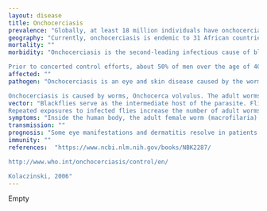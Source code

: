 ```yaml
---
layout: disease
title: Onchocerciasis
prevalence: "Globally, at least 18 million individuals have onchocerciasis, 99% of whom reside in Africa. The World Health Organization (WHO) estimates that 750,000 people are blind or have reduced vision as a result of the disease."
geography: "Currently, onchocerciasis is endemic to 31 African countries, to Yemen, and in localized foci in Brazil and Venezuela.  Globally, at least 18 million individuals have onchocerciasis, 99% of whom reside in Africa. The disease occurs in 35 countries. Of these, 28 are in tropical Africa, which is where 96% of the people at risk of onchocerciasis and 99% of those already infected live."
mortality: ""
morbidity: "Onchocerciasis is the second-leading infectious cause of blindness in the world. Affected persons often have a low body mass. Although not directly fatal, blindness and skin disease caused by onchocerciasis affect the hosts ability to assimilate into their societies, perform daily tasks, and care for themselves. Blindness alone has been estimated to reduce life expectancy by 4-10 years.

Prior to concerted control efforts, about 50% of men over the age of 40 years in some West African communities had been blinded by the disease. People therefore fled the fertile river valleys to settle in less productive upland country. In the 1970s, the resulting annual economic losses were estimated at US$ 30 million. According to recent estimates, 120 million people are at risk and 18 million are already infected. The disease is responsible for the loss of 1 million DALYs per year (WHO 2002b)."
affected: ""
pathogen: "Onchocerciasis is an eye and skin disease caused by the worm Onchocerca volvulus. It is transmitted to humans through the bite of blackflies (Simulium spp.), which breed in fast-flowing streams and rivers in the inter-tropical zones. Living near these breeding sites increases the risk of blindness, hence the commonly known name river blindness.

Onchocerciasis is caused by worms, Onchocerca volvulus. The adult worms measure nearly a meter long and live in coiled mating pairs in nodules under the skin. Reproducing adult females spawn about 2,000 immature worms every day. These tiny juvenile worms migrate throughout the skin and eyes, causing the various symptoms of the disease. Although they are damaging, these immature worms cannot mature to adulthood without being transmitted by a blackfly of the genus Simulium. This fly breeds in rapidly flowing streams and rivers, and thus the name river blindness."
vector: "Blackflies serve as the intermediate host of the parasite. Flies ingest immature worms when they bite infected people. As the worms live in the fly, they mature sexually over the course of a week. Then, should the fly bite a person, the maturing worm will grow to adulthood inside the human body. Upon finding mating partners, the adults become encapsulated and produce more immature worms, completing the full transmission cycle.
Repeated exposures to infected flies increase the number of adult worms and microfilariae in the host."
symptoms: "Inside the human body, the adult female worm (macrofilaria) produces thousands of larvae (microfilariae) that migrate in the skin and the eye. The death of microfilariae is very toxic to the skin and the eye, producing terrible itching and various eye manifestations (lesions). After repeated years of exposure, these lesions may lead to irreversible blindness and disfigurative skin diseases sometimes named leopard skin and lizard skin. symptomatic onchocerciasis usually requires heavy infestations and repeated exposure to the vector fly. Short-term travelers are at little or no risk of the disease. Symptoms of onchocerciasis reflect the developmental stage of the parasite and the degree of immune response by the host. Clinical manifestations are highly variable."
transmission: ""
prognosis: "Some eye manifestations and dermatitis resolve in patients undergoing ivermectin treatment every 6-12 months for the lifetime of the adult worm (approximately 12 years). Blindness, skin atrophy, and depigmentation do not improve with treatment. The life expectancy in blind persons is decreased secondary to difficulty coping with activities of daily living, by an estimated 4 years."
immunity: ""
references:  "https://www.ncbi.nlm.nih.gov/books/NBK2287/

http://www.who.int/onchocerciasis/control/en/

Kolaczinski, 2006"
---
```

Empty
